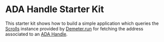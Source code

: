 # ADA Handle Starter Kit

This starter kit shows how to build a simple application which queries the [Scrolls](https://github.com/txpipe/scrolls) instance provided by [Demeter.run](https://demeter.run) for fetching the address associated to an [ADA Handle](https://adahandle.com/).
